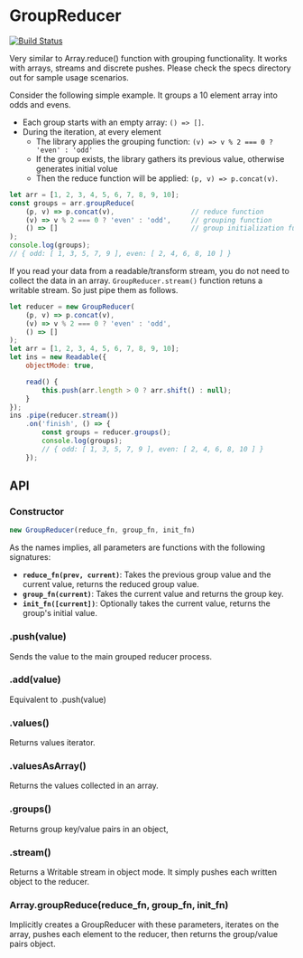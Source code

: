 # GroupReducer

[![Build Status](https://travis-ci.org/MatriksData/GroupReducer.svg?branch=master)](https://travis-ci.org/MatriksData/GroupReducer)

Very similar to Array.reduce() function with grouping functionality.  It works with arrays, streams and discrete pushes.  Please check the specs directory out for sample usage scenarios.

Consider the following simple example.  It groups a 10 element array into odds and evens.  
* Each group starts with an empty array: `() => []`.
* During the iteration, at every element
    * The library applies the grouping function: `(v) => v % 2 === 0 ? 'even' : 'odd'`
    * If the group exists, the library gathers its previous value, otherwise generates initial volue
    * Then the reduce function will be applied: `(p, v) => p.concat(v)`.

```javascript
let arr = [1, 2, 3, 4, 5, 6, 7, 8, 9, 10];
const groups = arr.groupReduce(
    (p, v) => p.concat(v),                   // reduce function
    (v) => v % 2 === 0 ? 'even' : 'odd',     // grouping function
    () => []                                 // group initialization function
);
console.log(groups);   
// { odd: [ 1, 3, 5, 7, 9 ], even: [ 2, 4, 6, 8, 10 ] }
```

If you read your data from a readable/transform stream, you do not need to collect the data in an array.   `GroupReducer.stream()` function retuns a writable stream.  So just pipe them as follows.

```javascript
let reducer = new GroupReducer(
    (p, v) => p.concat(v),
    (v) => v % 2 === 0 ? 'even' : 'odd',
    () => []
);
let arr = [1, 2, 3, 4, 5, 6, 7, 8, 9, 10];
let ins = new Readable({
    objectMode: true,

    read() {
        this.push(arr.length > 0 ? arr.shift() : null);
    }
});
ins .pipe(reducer.stream())
    .on('finish', () => {
        const groups = reducer.groups();
        console.log(groups);   
        // { odd: [ 1, 3, 5, 7, 9 ], even: [ 2, 4, 6, 8, 10 ] }
    });
```

## API

### Constructor

```javascript
new GroupReducer(reduce_fn, group_fn, init_fn)
```

As the names implies, all parameters are functions with the following signatures:
* **`reduce_fn(prev, current)`**: Takes the previous group value and the current value, returns the reduced group value.
* **`group_fn(current)`**: Takes the current value and returns the group key.
* **`init_fn([current])`**: Optionally takes the current value, returns the group's initial value.

### .push(value)

Sends the value to the main grouped reducer process.

### .add(value)

Equivalent to .push(value)

### .values()

Returns values iterator.

### .valuesAsArray()

Returns the values collected in an array.

### .groups()

Returns group key/value pairs in an object,

### .stream()

Returns a Writable stream in object mode.  It simply pushes each written object to the reducer.

### Array.groupReduce(reduce_fn, group_fn, init_fn)

Implicitly creates a GroupReducer with these parameters, iterates on the array, pushes each element to the reducer, then returns the group/value pairs object.
